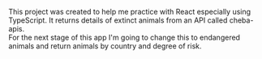 This project was created to help me practice with React especially using TypeScript.  It returns details of extinct animals from an API called cheba-apis.  
For the next stage of this app I'm going to change this to endangered animals and return animals by country and degree of risk.
